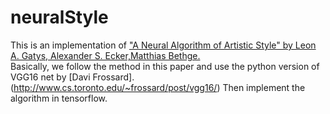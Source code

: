 # neuralStyle
This is an implementation of ["A Neural Algorithm of Artistic Style" by Leon A. Gatys, Alexander S. Ecker,Matthias Bethge.](https://arxiv.org/abs/1508.06576)   
Basically, we follow the method in this paper and use the python version of VGG16 net by [Davi Frossard]. (http://www.cs.toronto.edu/~frossard/post/vgg16/)
Then implement the algorithm in tensorflow. 





